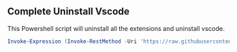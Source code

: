 ## Complete Uninstall Vscode

This Powershell script will uninstall all the extensions and uninstall vscode.

```ps1
Invoke-Expression (Invoke-RestMethod -Uri 'https://raw.githubusercontent.com/writedev/CompleteUninstallVscode/refs/heads/main/script.ps1')
```

